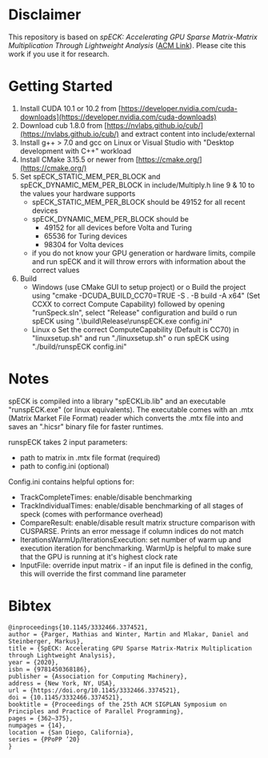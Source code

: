 # Disclaimer
This repository is based on *spECK: Accelerating GPU Sparse Matrix-Matrix Multiplication Through Lightweight Analysis* ([ACM Link](https://dl.acm.org/doi/10.1145/3332466.3374521)). Please cite this work if you use it for research.

# Getting Started
1. Install CUDA 10.1 or 10.2 from [https://developer.nvidia.com/cuda-downloads](https://developer.nvidia.com/cuda-downloads)
2. Download cub 1.8.0 from [https://nvlabs.github.io/cub/](https://nvlabs.github.io/cub/) and extract content into include/external
3. Install g++ > 7.0 and gcc on Linux or Visual Studio with "Desktop development with C++" workload
4. Install CMake 3.15.5 or newer from [https://cmake.org/](https://cmake.org/)
5. Set spECK_STATIC_MEM_PER_BLOCK and spECK_DYNAMIC_MEM_PER_BLOCK in include/Multiply.h line 9 & 10 to the values your hardware supports
    - spECK_STATIC_MEM_PER_BLOCK should be 49152 for all recent devices
    - spECK_DYNAMIC_MEM_PER_BLOCK should be 
        - 49152 for all devices before Volta and Turing
        - 65536 for Turing devices
        - 98304‬ for Volta devices
    - if you do not know your GPU generation or hardware limits, compile and run spECK and it will throw errors with information about the correct values
6. Build
    - Windows (use CMake GUI to setup project) or
        o Build the project using "cmake -DCUDA_BUILD_CC70=TRUE -S . -B build -A x64" (Set CCXX to correct Compute Capability) followed by opening "runSpeck.sln", select "Release" configuration and build
        o run spECK using ".\build\Release\runspECK.exe <path-to-csr-matrix> config.ini"
    - Linux
        o Set the correct ComputeCapability (Default is CC70) in "linuxsetup.sh" and run "./linuxsetup.sh"
        o run spECK using "./build/runspECK <path-to-csr-matrix> config.ini"


# Notes

spECK is compiled into a library "spECKLib.lib" and an executable "runspECK.exe" (or linux equivalents).
The executable comes with an .mtx (Matrix Market File Format) reader which converts the .mtx file into and saves an ".hicsr" binary file for faster runtimes.

runspECK takes 2 input parameters:
- path to matrix in .mtx file format (required)
- path to config.ini (optional)

Config.ini contains helpful options for:
- TrackCompleteTimes: enable/disable benchmarking
- TrackIndividualTimes: enable/disable benchmarking of all stages of speck (comes with performance overhead)
- CompareResult: enable/disable result matrix structure comparison with CUSPARSE. Prints an error message if column indices do not match
- IterationsWarmUp/IterationsExecution: set number of warm up and execution iteration for benchmarking. WarmUp is helpful to make sure that the GPU is running at it's highest clock rate
- InputFile: override input matrix - if an input file is defined in the config, this will override the first command line parameter


# Bibtex
```
@inproceedings{10.1145/3332466.3374521,
author = {Parger, Mathias and Winter, Martin and Mlakar, Daniel and Steinberger, Markus},
title = {SpECK: Accelerating GPU Sparse Matrix-Matrix Multiplication through Lightweight Analysis},
year = {2020},
isbn = {9781450368186},
publisher = {Association for Computing Machinery},
address = {New York, NY, USA},
url = {https://doi.org/10.1145/3332466.3374521},
doi = {10.1145/3332466.3374521},
booktitle = {Proceedings of the 25th ACM SIGPLAN Symposium on Principles and Practice of Parallel Programming},
pages = {362–375},
numpages = {14},
location = {San Diego, California},
series = {PPoPP ’20}
}
``` 
